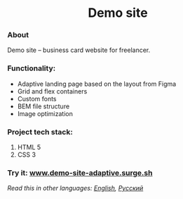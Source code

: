 <h1 align="center">Demo site</h1>

### About
Demo site &ndash; business card website for freelancer.
### Functionality: 
* Adaptive landing page based on the layout from Figma
* Grid and flex containers
* Custom fonts
* BEM file structure
* Image optimization
### Project tech stack:
1. HTML 5
2. CSS 3
### Try it: www.demo-site-adaptive.surge.sh
*Read this in other languages: [English](README.md), [Русский](README.ru.md)*
